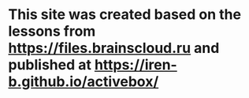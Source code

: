 # This site was created based on the lessons from https://files.brainscloud.ru and published at https://iren-b.github.io/activebox/
